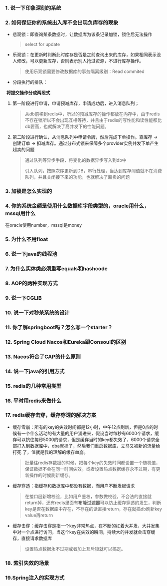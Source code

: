 ### 1. 说一下印象深刻的系统
### 2. 如何保证你的系统出入库不会出现负库存的现象

+ 悲观锁：即查询某条数据时，让数据库为该条记录加锁，锁住后无法操作

  > select for update

+ 乐观锁：在更新时判断此时库存是否是之前查询出来的库存，如果相同表示没人修改，可以更新库存，否则表示别人抢过资源，不进行库存操作。

  > 使用乐观锁需要修改数据库的事务隔离级别：Read commited

+ 分段执行的排队：

​		**将提交操作分成两段式** 

 1. 第一阶段进行申请，申请预减库存，申请成功后，进入消息队列；

    > 从db前移到redis中，所以的预减库存的操作都放在内存中，由于redis不存在锁所以不会出现互相等待，并且由于redis的写性能和读性能都比db要高，也就解决了高并发下的性能问题。

 2. 第二阶段进行确认，从消息队列中申请令牌，然后完成下单操作。查库存 ->  创建订单 -> 扣减库存。通过分布式锁来保障多个provider实例并发下单产生超卖的问题

    > 通过队列等异步手段，将变化的数据异步写入到db中
    >
    > 引入队列，按照次序更新到DB，串行处理，当达到库存阈值就不在消费队列，并且关闭接下来的功能，也就解决了超卖的问题

### 3. 加锁是怎么实现的
### 4. 你的系统金额是使用什么数据库字段类型的，oracle用什么，mssql用什么

在oracle使用number，mssql是money

### 5. 为什么不用float

### 6. 说一下java的线程池
### 7. 为什么实体类必须重写equals和hashcode
### 8. AOP的两种实现方式
### 9. 说一下CGLIB
### 10. 说一下对秒杀系统的设计
### 11. 你了解springboot吗？怎么写一个starter？
### 12. Spring Cloud Nacos和Eureka跟Consoul的区别
### 13. Nacos符合了CAP的什么原则
### 14. 说一下java的引用方式
### 15. redis的几种常用类型
### 16. 平时用redis来做什么
### 17. redis缓存击穿，缓存穿透的解决方案

+ 缓存雪崩：所有的key的失效时间都是12小时，中午12点刷新，但是0点的时候有一个什么活动的有大量的用户涌进来，假设当时每秒有6000个请求，缓存可以抗住每秒5000的请求，但是缓存当时的key都失效了，6000个请求全部打入到数据库中，dba就挂了，然后我们重启数据库，立马又被新的流量给打死 了，值就是我的理解的缓存血崩。

  > 批量往redis存数据的时候，把每个key的失效时间都设置一个随机值，保证数据不会在同一时间失效。或者设置热点数据缓存永不过期，有更新操作的时候刷新缓存。

+ 缓存穿透：指缓存和数据库中都没有数据，而用户不断发起请求

  > 在接口层新增校验，比如用户鉴权，参数做校验，不合法的直接就return掉，还有redis里面有**布隆过滤器**可以防止缓存穿透的发生，判断key是否在数据库中存在，不存在的话直接return，存在就插db刷新key value再return

+ 缓存击穿：缓存击穿是指一个key非常热点，在不断的扛着大并发，大并发集中对一个点进行访问，当这个key在失效的瞬间，持续大的并发就会击穿缓存，直接请求数据库

  > 设置热点数据永不过期或者加上互斥锁就可以搞定。

### 18. 索引失效的场景

### 19.Spring注入的实现方式

